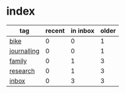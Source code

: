 # index

| tag                                                                    | recent | in inbox | older |
| ---------------------------------------------------------------------- | ------ | -------- | ----- |
| [bike](00-00-001_bike.md)                                              |      0 |        0 |     1 |
| [journalling](00-00-001_journalling.md)                                |      0 |        0 |     1 |
| [family](00-01-003_FAMILY.md)                                          |      0 |        1 |     3 |
| [research](00-01-003_RESEARCH.md)                                      |      0 |        1 |     3 |
| [inbox](00-03-003_INBOX.md)                                            |      0 |        3 |     3 |
